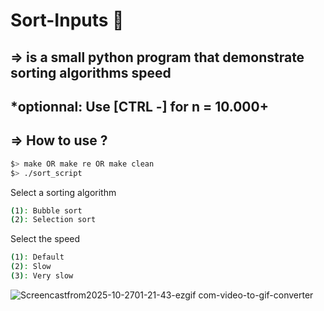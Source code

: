 # Sort-Inputs 🛟
## => is a small python program that demonstrate sorting algorithms speed

## *optionnal: Use [CTRL -] for n = 10.000+ 

## => How to use ?
``` bash
$> make OR make re OR make clean
$> ./sort_script
```
Select a sorting algorithm
``` bash
(1): Bubble sort
(2): Selection sort
```
Select the speed
``` bash
(1): Default
(2): Slow
(3): Very slow
```
![Screencastfrom2025-10-2701-21-43-ezgif com-video-to-gif-converter](https://github.com/user-attachments/assets/21ed842f-c130-4c2c-9a16-b13f86664f05)
